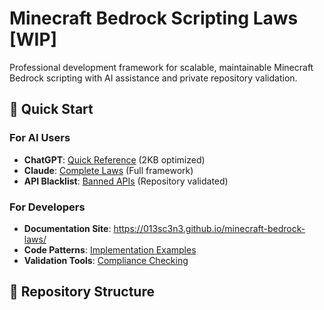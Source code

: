 # Minecraft Bedrock Scripting Laws [WIP]

Professional development framework for scalable, maintainable Minecraft Bedrock scripting with AI assistance and private repository validation.

## 🚀 Quick Start

### For AI Users
- **ChatGPT**: [Quick Reference](https://013sc3n3.github.io/minecraft-bedrock-laws/quick-start/chatgpt) (2KB optimized)
- **Claude**: [Complete Laws](https://013sc3n3.github.io/minecraft-bedrock-laws/laws/) (Full framework)
- **API Blacklist**: [Banned APIs](https://013sc3n3.github.io/minecraft-bedrock-laws/api/blacklist) (Repository validated)

### For Developers
- **Documentation Site**: https://013sc3n3.github.io/minecraft-bedrock-laws/
- **Code Patterns**: [Implementation Examples](https://013sc3n3.github.io/minecraft-bedrock-laws/patterns/)
- **Validation Tools**: [Compliance Checking](https://013sc3n3.github.io/minecraft-bedrock-laws/validation/)

## 📁 Repository Structure
